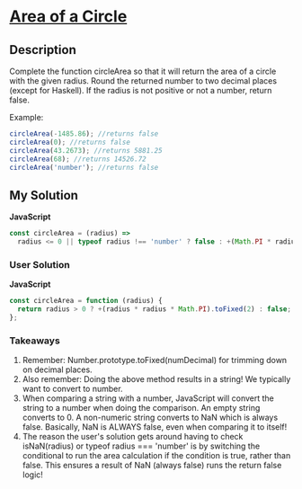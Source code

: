 # [Area of a Circle](https://www.codewars.com/kata/537baa6f8f4b300b5900106c)

## Description

Complete the function circleArea so that it will return the area of a circle with the given radius. Round the returned number to two decimal places (except for Haskell). If the radius is not positive or not a number, return false.

Example:

```js
circleArea(-1485.86); //returns false
circleArea(0); //returns false
circleArea(43.2673); //returns 5881.25
circleArea(68); //returns 14526.72
circleArea('number'); //returns false
```

## My Solution

**JavaScript**

```js
const circleArea = (radius) =>
  radius <= 0 || typeof radius !== 'number' ? false : +(Math.PI * radius ** 2).toFixed(2);
```

### User Solution

**JavaScript**

```js
const circleArea = function (radius) {
  return radius > 0 ? +(radius * radius * Math.PI).toFixed(2) : false;
};
```

### Takeaways

1. Remember: Number.prototype.toFixed(numDecimal) for trimming down on decimal places.
2. Also remember: Doing the above method results in a string! We typically want to convert to number.
3. When comparing a string with a number, JavaScript will convert the string to a number when doing the comparison. An empty string converts to 0. A non-numeric string converts to NaN which is always false. Basically, NaN is ALWAYS false, even when comparing it to itself!
4. The reason the user's solution gets around having to check isNaN(radius) or typeof radius === 'number' is by switching the conditional to run the area calculation if the condition is true, rather than false. This ensures a result of NaN (always false) runs the return false logic!
